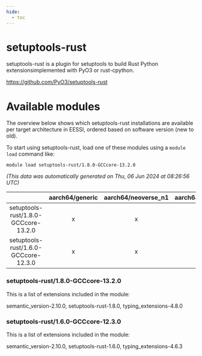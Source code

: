 ```yaml
---
hide:
  - toc
---
```


setuptools-rust
===============


setuptools-rust is a plugin for setuptools to build Rust Python extensionsimplemented with PyO3 or rust-cpython.

https://github.com/PyO3/setuptools-rust
# Available modules


The overview below shows which setuptools-rust installations are available per target architecture in EESSI, ordered based on software version (new to old).

To start using setuptools-rust, load one of these modules using a `module load` command like:

```shell
module load setuptools-rust/1.8.0-GCCcore-13.2.0
```

*(This data was automatically generated on Thu, 06 Jun 2024 at 08:26:56 UTC)*  

| |aarch64/generic|aarch64/neoverse_n1|aarch64/neoverse_v1|x86_64/generic|x86_64/amd/zen2|x86_64/amd/zen3|x86_64/intel/haswell|x86_64/intel/skylake_avx512|
| :---: | :---: | :---: | :---: | :---: | :---: | :---: | :---: | :---: |
|setuptools-rust/1.8.0-GCCcore-13.2.0|x|x|x|x|x|x|x|x|
|setuptools-rust/1.6.0-GCCcore-12.3.0|x|x|x|x|x|x|x|x|


### setuptools-rust/1.8.0-GCCcore-13.2.0

This is a list of extensions included in the module:

semantic_version-2.10.0, setuptools-rust-1.8.0, typing_extensions-4.8.0

### setuptools-rust/1.6.0-GCCcore-12.3.0

This is a list of extensions included in the module:

semantic_version-2.10.0, setuptools-rust-1.6.0, typing_extensions-4.6.3